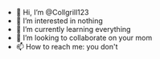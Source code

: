 - 👋 Hi, I’m @Collgrill123
- 👀 I’m interested in nothing
- 🌱 I’m currently learning everything
- 💞️ I’m looking to collaborate on your mom
- 📫 How to reach me: you don't

<!---
Collgrill123/Collgrill123 is a ✨ special ✨ repository because its `README.md` (this file) appears on your GitHub profile.
You can click the Preview link to take a look at your changes.
--->

